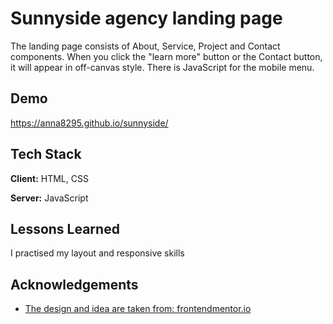 
# Sunnyside agency landing page

The landing page consists of About, Service, Project and Contact components. When you click the "learn more" button or the Contact button, it will appear in off-canvas style. There is JavaScript for the mobile menu.

## Demo

https://anna8295.github.io/sunnyside/

## Tech Stack

**Client:** HTML, CSS

**Server:** JavaScript

## Lessons Learned

I practised my layout and responsive skills

## Acknowledgements

 - [The design and idea are taken from: frontendmentor.io](https://www.frontendmentor.io/challenges/sunnyside-agency-landing-page-7yVs3B6ef)




